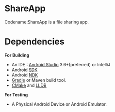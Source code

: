# ShareApp
Codename:ShareApp is a file sharing app.

# Dependencies
 **For Building**
 - An IDE : [Android Studio](https://d.android.com/studio) 3.6+(preferred) or IntelliJ
 - Android [SDK](https://d.android.com/tools/sdk)
 - Android [NDK](https://d.android.com/ndk)
 - [Gradle](https://gradle.org) or Maven build tool.
 - [CMake](https://cmake.org) and [LLDB](https://lldb.llvm.org)
 

 **For Testing**
 - A Physical Android Device or Android Emulator.

